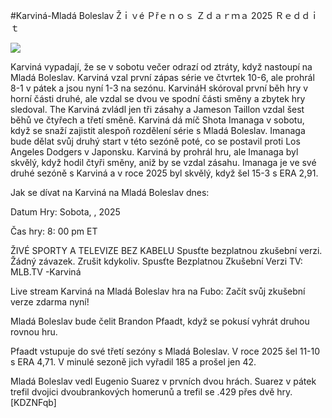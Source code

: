 #Karviná-Mladá Boleslav Žｉｖé Ｐřｅｎｏｓ Ｚｄａｒｍａ 2025 Ｒｅｄｄｉｔ  
  
  
[![](https://i.imgur.com/qSNzIqt.png)](https://movie.rssnews.media/AkNJmKI.php)  
  
Karviná vypadají, že se v sobotu večer odrazí od ztráty, když nastoupí na Mladá Boleslav. Karviná vzal první zápas série ve čtvrtek 10-6, ale prohrál 8-1 v pátek a jsou nyní 1-3 na sezónu. KarvináH skóroval první běh hry v horní části druhé, ale vzdal se dvou ve spodní části směny a zbytek hry sledoval. The Karviná zvládl jen tři zásahy a Jameson Taillon vzdal šest běhů ve čtyřech a třetí směně. Karviná dá míč Shota Imanaga v sobotu, když se snaží zajistit alespoň rozdělení série s Mladá Boleslav. Imanaga bude dělat svůj druhý start v této sezóně poté, co se postavil proti Los Angeles Dodgers v Japonsku. Karviná by prohrál hru, ale Imanaga byl skvělý, když hodil čtyři směny, aniž by se vzdal zásahu. Imanaga je ve své druhé sezóně s Karviná a v roce 2025 byl skvělý, když šel 15-3 s ERA 2,91.

Jak se dívat na Karviná na Mladá Boleslav dnes:

Datum Hry: Sobota, , 2025

Čas hry: 8: 00 pm ET

ŽIVÉ SPORTY A TELEVIZE BEZ KABELU
Spusťte bezplatnou zkušební verzi. Žádný závazek. Zrušit kdykoliv.
Spusťte Bezplatnou Zkušební Verzi
TV: MLB.TV -Karviná

Live stream Karviná na Mladá Boleslav hra na Fubo: Začít svůj zkušební verze zdarma nyní!

Mladá Boleslav bude čelit Brandon Pfaadt, když se pokusí vyhrát druhou rovnou hru.

Pfaadt vstupuje do své třetí sezóny s Mladá Boleslav. V roce 2025 šel 11-10 s ERA 4,71. V minulé sezoně jich vyřadil 185 a prošel jen 42.

Mladá Boleslav vedl Eugenio Suarez v prvních dvou hrách. Suarez v pátek trefil dvojici dvoubrankových homerunů a trefil se .429 přes dvě hry. [KDZNFqb]
